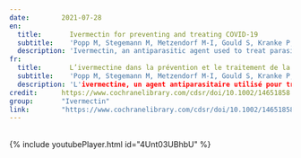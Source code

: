 ```yaml
---
date:        2021-07-28
en:
  title:       Ivermectin for preventing and treating COVID‐19
  subtitle:    'Popp M, Stegemann M, Metzendorf M-I, Gould S, Kranke P, Meybohm P, Skoetz N, Weibel S.'
  description: 'Ivermectin, an antiparasitic agent used to treat parasitic infestations, inhibits the replication of viruses in vitro. The molecular hypothesis of ivermectin's antiviral mode of action suggests an inhibitory effect on severe acute respiratory syndrome coronavirus 2 (SARS‐CoV‐2) replication in the early stages of infection. Currently, evidence on efficacy and safety of ivermectin for prevention of SARS‐CoV‐2 infection and COVID‐19 treatment is conflicting.'
fr: 
  title:       L’ivermectine dans la prévention et le traitement de la COVID‐19
  subtitle:    'Popp M, Stegemann M, Metzendorf M-I, Gould S, Kranke P, Meybohm P, Skoetz N, Weibel S.'
  description: 'L'ivermectine, un agent antiparasitaire utilisé pour traiter les infestations parasitaires, inhibe la réplication des virus in vitro. L'hypothèse moléculaire du mode d'action antiviral de l'ivermectine suggère un effet inhibiteur sur la réplication du coronavirus 2 du syndrome respiratoire aigu sévère (SARS‐CoV‐2) dans les premiers stades de l'infection. Actuellement, les données probantes sur l'efficacité et la tolérance de l'ivermectine dans la prévention de l'infection par le SARS‐CoV‐2 et le traitement de la COVID‐19 sont contradictoires.'
credit:      https://www.cochranelibrary.com/cdsr/doi/10.1002/14651858.CD015017.pub2/full
group:       "Ivermectin"
link:        "https://www.cochranelibrary.com/cdsr/doi/10.1002/14651858.CD015017.pub2/epdf/full"
---
```

<object data="{{ page.link }}" style='height:calc(100vh - 400px); width: 100%' type='application/pdf'></object>
<br/>
{% include youtubePlayer.html id="4Unt03UBhbU" %}